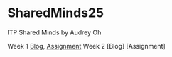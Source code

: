 # SharedMinds25
ITP Shared Minds by Audrey Oh

Week 1 [Blog](https://skitter-brownie-1c8.notion.site/Week-1-Blog-26a50145f384808ab860f8402ea1e6cf?source=copy_link), [Assignment](https://audreydoh.github.io/SharedMinds25/week1/consciousness.html)
Week 2 [Blog] [Assignment]

